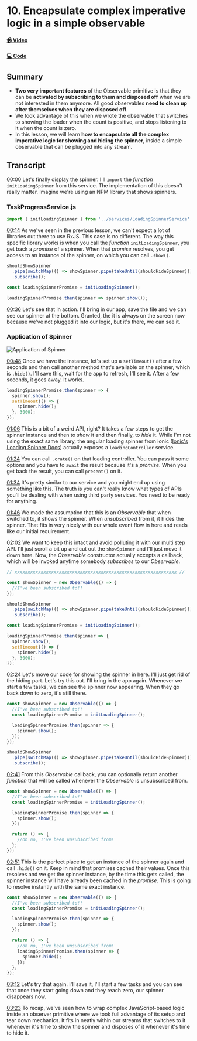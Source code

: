 # 10. Encapsulate complex imperative logic in a simple observable

#### [📹 Video](https://egghead.io/lessons/rxjs-encapsulate-complex-imperative-logic-in-a-simple-observable)

#### [💻 Code](https://github.com/rarmatei/egghead-thinking-reactively/blob/lesson10/src/lesson-code/TaskProgressService.js)

## Summary

- **Two very important features** of the Observable primitive is that they can be **activated by subscribing to them and disposed off** when we are not interested in them anymore. All good observables **need to clean up after themselves when they are disposed off**.
- We took advantage of this when we wrote the observable that switches to showing the loader when the count is positive, and stops listening to it when the count is zero.
- In this lesson, we will learn **how to encapsulate all the complex imperative logic for showing and hiding the spinner**, inside a simple observable that can be plugged into any stream.

## Transcript

[00:00](https://egghead.io/lessons/rxjs-encapsulate-complex-imperative-logic-in-a-simple-observable#t=0) Let's finally display the spinner. I'll `import` the _function_ `initLoadingSpinner` from this service. The implementation of this doesn't really matter. Imagine we're using an NPM library that shows spinners.

### TaskProgressService.js

```js
import { initLoadingSpinner } from '../services/LoadingSpinnerService';
```

[00:14](https://egghead.io/lessons/rxjs-encapsulate-complex-imperative-logic-in-a-simple-observable#t=14) As we've seen in the previous lesson, we can't expect a lot of libraries out there to use RxJS. This case is no different. The way this specific library works is when you call the _function_ `initLoadingSpinner`, you get back a _promise_ of a spinner. When that _promise_ resolves, you get access to an instance of the spinner, on which you can call `.show()`.

```js
shouldShowSpinner
  .pipe(switchMap(() => showSpinner.pipe(takeUntil(shouldHideSpinner))))
  .subscribe();

const loadingSpinnerPromise = initLoadingSpinner();

loadingSpinnerPromise.then(spinner => spinner.show());
```

[00:36](https://egghead.io/lessons/rxjs-encapsulate-complex-imperative-logic-in-a-simple-observable#t=36) Let's see that in action. I'll bring in our app, save the file and we can see our spinner at the bottom. Granted, the it is always on the screen now because we've not plugged it into our logic, but it's there, we can see it.

### Application of Spinner

![Application of Spinner](https://res.cloudinary.com/dg3gyk0gu/image/upload/v1585168505/transcript-images/egghead-encapsulate-complex-imperative-logic-in-a-simple-observable-application-of-spinner.jpg)

[00:48](https://egghead.io/lessons/rxjs-encapsulate-complex-imperative-logic-in-a-simple-observable#t=48) Once we have the instance, let's set up a `setTimeout()` after a few seconds and then call another method that's available on the spinner, which is `.hide()`. I'll save this, wait for the app to refresh, I'll see it. After a few seconds, it goes away. It works.

```js
loadingSpinnerPromise.then(spinner => {
  spinner.show();
  setTimeout(() => {
    spinner.hide();
  }, 3000);
});
```

[01:06](https://egghead.io/lessons/rxjs-encapsulate-complex-imperative-logic-in-a-simple-observable#t=66) This is a bit of a weird API, right? It takes a few steps to get the spinner instance and then to _show_ it and then finally, to _hide_ it. While I'm not using the exact same library, the angular loading spinner from ionic ([Ionic's Loading Spinner Docs](https://ionicframework.com/docs/api/loading)) actually exposes a `loadingController` service.

[01:24](https://egghead.io/lessons/rxjs-encapsulate-complex-imperative-logic-in-a-simple-observable#t=84) You can call `.crate()` on that loading controller. You can pass it some options and you have to `await` the result because it's a _promise_. When you get back the result, you can call `present()` on it.

[01:34](https://egghead.io/lessons/rxjs-encapsulate-complex-imperative-logic-in-a-simple-observable#t=94) It's pretty similar to our service and you might end up using something like this. The truth is you can't really know what types of APIs you'll be dealing with when using third party services. You need to be ready for anything.

[01:46](https://egghead.io/lessons/rxjs-encapsulate-complex-imperative-logic-in-a-simple-observable#t=106) We made the assumption that this is an _Observable_ that when switched to, it shows the spinner. When _unsubscribed_ from it, it hides the spinner. That fits in very nicely with our whole event flow in here and reads like our initial requirement.

[02:02](https://egghead.io/lessons/rxjs-encapsulate-complex-imperative-logic-in-a-simple-observable#t=122) We want to keep this intact and avoid polluting it with our multi step API. I'll just scroll a bit up and cut out the `showSpinner` and I'll just move it down here. Now, the _Observable_ constructor actually accepts a callback, which will be invoked anytime somebody _subscribes_ to our _Observable_.

```js
// xxxxxxxxxxxxxxxxxxxxxxxxxxxxxxxxxxxxxxxxxxxxxxxxxxxxxxxxxxxxxx //

const showSpinner = new Observable(() => {
  //I've been subscribed to!!
});

shouldShowSpinner
  .pipe(switchMap(() => showSpinner.pipe(takeUntil(shouldHideSpinner))))
  .subscribe();

const loadingSpinnerPromise = initLoadingSpinner();

loadingSpinnerPromise.then(spinner => {
  spinner.show();
  setTimeout(() => {
    spinner.hide();
  }, 3000);
});
```

[02:24](https://egghead.io/lessons/rxjs-encapsulate-complex-imperative-logic-in-a-simple-observable#t=144) Let's move our code for showing the spinner in here. I'll just get rid of the hiding part. Let's try this out. I'll bring in the app again. Whenever we start a few tasks, we can see the spinner now appearing. When they go back down to zero, it's still there.

```js
const showSpinner = new Observable(() => {
  //I've been subscribed to!!
  const loadingSpinnerPromise = initLoadingSpinner();

  loadingSpinnerPromise.then(spinner => {
    spinner.show();
  });
});

shouldShowSpinner
  .pipe(switchMap(() => showSpinner.pipe(takeUntil(shouldHideSpinner))))
  .subscribe();
```

[02:41](https://egghead.io/lessons/rxjs-encapsulate-complex-imperative-logic-in-a-simple-observable#t=161) From this _Observable_ callback, you can optionally return another _function_ that will be called whenever the _Observable_ is unsubscribed from.

```js
const showSpinner = new Observable(() => {
  //I've been subscribed to!!
  const loadingSpinnerPromise = initLoadingSpinner();

  loadingSpinnerPromise.then(spinner => {
    spinner.show();
  });

  return () => {
    //oh no, I've been unsubscribed from!
  };
});
```

[02:51](https://egghead.io/lessons/rxjs-encapsulate-complex-imperative-logic-in-a-simple-observable#t=171) This is the perfect place to get an instance of the spinner again and call `.hide()` on it. Keep in mind that promises cached their values. Once this resolves and we get the spinner instance, by the time this gets called, the spinner instance will have already been cached in the _promise_. This is going to resolve instantly with the same exact instance.

```js
const showSpinner = new Observable(() => {
  //I've been subscribed to!!
  const loadingSpinnerPromise = initLoadingSpinner();

  loadingSpinnerPromise.then(spinner => {
    spinner.show();
  });

  return () => {
    //oh no, I've been unsubscribed from!
    loadingSpinnerPromise.then(spinner => {
      spinner.hide();
    });
  };
});
```

[03:12](https://egghead.io/lessons/rxjs-encapsulate-complex-imperative-logic-in-a-simple-observable#t=192) Let's try that again. I'll save it, I'll start a few tasks and you can see that once they start going down and they reach zero, our spinner disappears now.

[03:23](https://egghead.io/lessons/rxjs-encapsulate-complex-imperative-logic-in-a-simple-observable#t=203) To recap, we've seen how to wrap complex JavaScript-based logic inside an observer primitive where we took full advantage of its setup and tear down mechanics. It fits in neatly within our streams that switches to it whenever it's time to show the spinner and disposes of it whenever it's time to hide it.
